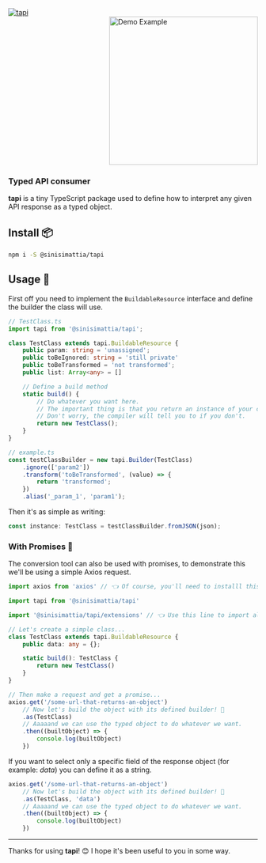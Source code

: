 
<a href="https://tapi.mattia.codes" style="display: block">
	<img src="https://i.ibb.co/Wx0wt2X/tapi-logo.png" alt="tapi" />
</a>

<img src="https://i.ibb.co/7ChsKf4/carbon.png" alt="Demo Example" width="300" style="display: block; margin-left: auto" />

### **Typed** API consumer

**tapi** is a tiny TypeScript package used to define how to interpret any given API response as a typed object.

## Install 📦
```bash
npm i -S @sinisimattia/tapi
```

## Usage 🚀

First off you need to implement the `BuildableResource` interface and define the builder the class will use.

```TypeScript
// TestClass.ts
import tapi from '@sinisimattia/tapi';

class TestClass extends tapi.BuildableResource {
	public param: string = 'unassigned';
	public toBeIgnored: string = 'still private'
	public toBeTransformed = 'not transformed';
	public list: Array<any> = []

	// Define a build method
	static build() {
		// Do whatever you want here.
		// The important thing is that you return an instance of your class.
		// Don't worry, the compiler will tell you to if you don't.
		return new TestClass();
	}
}

// example.ts
const testClassBuilder = new tapi.Builder(TestClass)
	.ignore(['param2'])
	.transform('toBeTransformed', (value) => {
		return 'transformed';
	})
	.alias('_param_1', 'param1');
```

Then it's as simple as writing:
```TypeScript
const instance: TestClass = testClassBuilder.fromJSON(json);
```

### With Promises 🤞

The conversion tool can also be used with promises, to demonstrate this we'll be using a simple Axios request.

```TypeScript
import axios from 'axios' // 👈 Of course, you'll need to installl this

import tapi from '@sinisimattia/tapi'

import '@sinisimattia/tapi/extensions' // 👈 Use this line to import all the extended functionalities of core types

// Let's create a simple class...
class TestClass extends tapi.BuildableResource {
	public data: any = {};

	static build(): TestClass {
		return new TestClass()
	}
}

// Then make a request and get a promise...
axios.get('/some-url-that-returns-an-object')
	// Now let's build the object with its defined builder! 🎉
	.as(TestClass)
	// Aaaaand we can use the typed object to do whatever we want.
	.then((builtObject) => {
		console.log(builtObject)
	})
```

If you want to select only a specific field of the response object (for example: *data*) you can define it as a string.

```TypeScript
axios.get('/some-url-that-returns-an-object')
	// Now let's build the object with its defined builder! 🎉
	.as(TestClass, 'data')
	// Aaaaand we can use the typed object to do whatever we want.
	.then((builtObject) => {
		console.log(builtObject)
	})
```

___

Thanks for using **tapi**! 😊 I hope it's been useful to you in some way.
